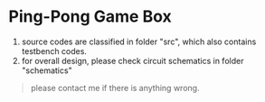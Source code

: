 # Ping-Pong Game Box

1. source codes are classified in folder "src", which also contains testbench codes.
2. for overall design, please check circuit schematics in folder "schematics" 

> please contact me if there is anything wrong.